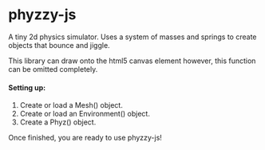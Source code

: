 # phyzzy-js
A tiny 2d physics simulator. Uses a system of masses and springs to create
objects that bounce and jiggle.

This library can draw onto the html5 canvas element however, this function can be
omitted completely.

#### Setting up:
1. Create or load a Mesh() object.
2. Create or load an Environment() object.
3. Create a Phyz() object.

Once finished, you are ready to use phyzzy-js!